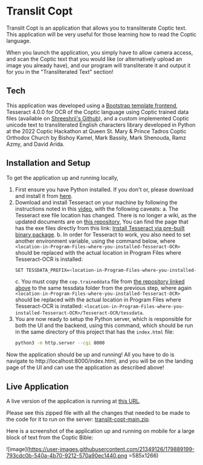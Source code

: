 # Translit Copt

Translit Copt is an application that allows you to transliterate Coptic text. This application will be very useful for those learning how to read the Coptic language.

When you launch the application, you simply have to allow camera access, and scan the Coptic text that you would like (or alternatively upload an image you already have), and our program will transliterate it and output it for you in the "Transliterated Text" section!

## Tech

This application was developed using a [Bootstrap template frontend](https://startbootstrap.com/theme/freelancer/), Tesseract 4.0.0 for OCR of the Coptic language using Coptic trained data files (available on [Shreeshrii's Github](https://github.com/Shreeshrii/tessdata_coptic)), and a custom implemented Coptic unicode text to transliterated English characters library developed in Python at the 2022 Coptic Hackathon at Queen St. Mary & Prince Tadros Coptic Orthodox Church by Bishoy Kamel, Mark Bassily, Mark Shenouda, Ramz Azmy, and David Arida.

## Installation and Setup
To get the application up and running locally,
1. First ensure you have Python installed. If you don't or, please download and install it from [here](https://www.python.org/downloads/).
2. Download and install Tesseract on your machine by following the instructions noted in this [video](https://www.youtube.com/watch?v=2kWvk4C1pMo), with the following caveats:
    a. The Tesseract exe file location has changed. There is no longer a wiki, as the updated documents are on [this repository](https://github.com/tesseract-ocr/tessdoc), You can find the page that has the exe files directly from this link: [Install Tesseract via pre-built binary package](https://github.com/UB-Mannheim/tesseract/wiki).
    b. In order for Tesseract to work, you also need to set another environment variable, using the command below, where `<location-in-Program-Files-where-you-installed-Tesseract-OCR>` should be replaced with the actual location in Program Files where Tesseract-OCR is installed:
    ```sh
    SET TESSDATA_PREFIX=<location-in-Program-Files-where-you-installed-Tesseract-OCR>/Tesseract-OCR/tessdata
    ```
    c. You must copy the `cop.traineddata` file from [the repository linked above](https://github.com/Shreeshrii/tessdata_coptic) to the same tessdata folder from the previous step, where again `<location-in-Program-Files-where-you-installed-Tesseract-OCR>` should be replaced with the actual location in Program Files where Tesseract-OCR is installed: `<location-in-Program-Files-where-you-installed-Tesseract-OCR>/Tesseract-OCR/tessdata`.
3. You are now ready to setup the Python server, which is responsible for both the UI and the backend, using this command, which should be run in the same directory of this project that has the `index.html` file:
    ```sh
    python3 -m http.server --cgi 8000
    ```
Now the application should be up and running! All you have to do is navigate to http://localhost:8000/index.html, and you will be on the landing page of the UI and can use the application as described above!

## Live Application

A live version of the application is running at [this URL](http://20.83.188.26:8000/index.html).

Please see this zipped file with all the changes that needed to be made to the code for it to run on the server: [translit-copt-main.zip](https://github.com/davidarida7/translit-copt/files/9146254/translit-copt-main.zip).

Here is a screenshot of the application up and running on mobile for a large block of text from the Coptic Bible:

![image](https://user-images.githubusercontent.com/21349126/179889199-793cdc0b-540a-4b70-9212-570a90ec1440.png =585x1266)
